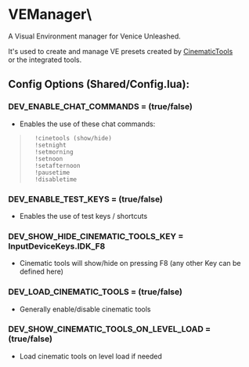 # VEManager\
A Visual Environment manager for Venice Unleashed.

It's used to create and manage VE presets created by [CinematicTools](https://github.com/Powback/VEXT-CinematicTools)\
or the integrated tools.

## Config Options (Shared/Config.lua):

### DEV_ENABLE_CHAT_COMMANDS = (true/false)
+   Enables the use of these chat commands:
>       !cinetools (show/hide)
>       !setnight
>       !setmorning
>       !setnoon
>       !setafternoon
>       !pausetime
>       !disabletime

### DEV_ENABLE_TEST_KEYS = (true/false)
+   Enables the use of test keys / shortcuts
### DEV_SHOW_HIDE_CINEMATIC_TOOLS_KEY = InputDeviceKeys.IDK_F8
+   Cinematic tools will show/hide on pressing F8 (any other Key can be defined here)

### DEV_LOAD_CINEMATIC_TOOLS = (true/false)
+   Generally enable/disable cinematic tools

### DEV_SHOW_CINEMATIC_TOOLS_ON_LEVEL_LOAD = (true/false)
+   Load cinematic tools on level load if needed
